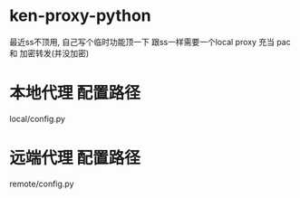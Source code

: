 # ken-proxy-python
最近ss不顶用, 自己写个临时功能顶一下
跟ss一样需要一个local proxy 充当 pac 和 加密转发(并没加密)

# 本地代理 配置路径
local/config.py

# 远端代理 配置路径
remote/config.py
